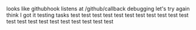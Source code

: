 looks like githubhook listens at /github/callback
debugging
let's try again
think I got it
testing tasks
test
test
test
test
test
test
test
test
test
test
test
test
test
test
test
test
test
test
test
test
test
